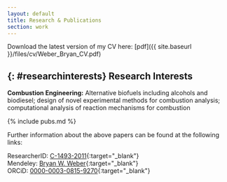 ```yaml
---
layout: default
title: Research & Publications
section: work
---
```

Download the latest version of my CV here: [pdf]({{ site.baseurl }}/files/cv/Weber_Bryan_CV.pdf)

{: #researchinterests}
Research Interests
---------------------
**Combustion Engineering:** Alternative biofuels including alcohols and biodiesel;
design of novel experimental methods for combustion analysis;
computational analysis of reaction mechanisms for combustion

{% include pubs.md %}

<!--- **All content above is &copy; 2009-2013 Bryan W. Weber, unless otherwise noted in the document.** --->

Further information about the above papers can be found at the following links:

ResearcherID: [C-1493-2011](http://www.researcherid.com/rid/C-1493-2011){:target="_blank"}  
Mendeley: [Bryan W. Weber](http://www.mendeley.com/profiles/bryan-w-weber/){:target="_blank"}  
ORCiD: [0000-0003-0815-9270](http://orcid.org/0000-0003-0815-9270){:target="_blank"}
